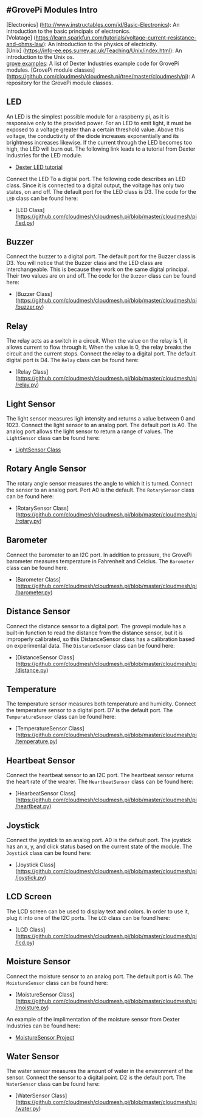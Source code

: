 #GrovePi Modules
Intro
-----

[Electronics] (http://www.instructables.com/id/Basic-Electronics): An introduction to the basic principals of electronics.  
[Volatage] (https://learn.sparkfun.com/tutorials/voltage-current-resistance-and-ohms-law): An introduction to the physics of electricity.   
[Unix] (https://info-ee.eps.surrey.ac.uk/Teaching/Unix/index.html): An introduction to the Unix os.  
[grove examples](https://github.com/DexterInd/GrovePi/tree/master/Software/Python): A list of Dexter Industries example code for GrovePi modules.
[GrovePi module classes] (https://github.com/cloudmesh/cloudmesh.pi/tree/master/cloudmesh/pi): A repository for the GrovePi module classes.


LED
---
 An LED is the simplest possible module for a raspberry pi, as it is responsive only to the provided power. For an LED to emit light, it must be exposed to a voltage greater than a certain threshold value. Above this voltage, the conductivity of the diode increases exponentially and its brightness increases likewise. If the current through the LED becomes too high, the LED will burn out. The following link leads to a tutorial from Dexter Industries for the LED module.
 
* [Dexter LED tutorial](https://www.dexterindustries.com/GrovePi/projects-for-the-raspberry-pi/raspberry-pi-led-tutorial/)

Connect the LED To a digital port. The following code describes an LED class. Since it is connected to a digital output, the voltage has only two states, on and off. The default port for the LED class is D3. The code for the `LED` class can be found here:  

* [LED Class] (https://github.com/cloudmesh/cloudmesh.pi/blob/master/cloudmesh/pi/led.py)



Buzzer
------
 
Connect the buzzer to a digital port. The default port for the Buzzer class is D3. You will notice that the Buzzer class and the LED class are interchangeable. This is because they work on the same digital principal. Their two values are on and off. The code for the `Buzzer` class can be found here:  

* [Buzzer Class] (https://github.com/cloudmesh/cloudmesh.pi/blob/master/cloudmesh/pi/buzzer.py)
	                
	            
Relay
-----
The relay acts as a switch in a circuit. When the value on the relay is 1, it allows current to flow through it. When the value is 0, the relay breaks the circuit and the current stops. Connect the relay to a digital port. The default digital port is D4. The `Relay` class can be found here:  

* [Relay Class] (https://github.com/cloudmesh/cloudmesh.pi/blob/master/cloudmesh/pi/relay.py)

	                
Light Sensor
------------
The light sensor measures ligh intensity and returns a value between 0 and 1023. Connect the light sensor to an analog port. The default port is A0. The analog port allows the light sensor to return a range of values. The `LightSensor` class can be found here:

* [LightSensor Class](https://github.com/cloudmesh/cloudmesh.pi/blob/master/cloudmesh/pi/light.py)
	            
          
Rotary Angle Sensor
-------------------
The rotary angle sensor measures the angle to which it is turned. Connect the sensor to an analog port. Port A0 is the default. The `RotarySensor` class can be found here:  

* [RotarySensor Class] (https://github.com/cloudmesh/cloudmesh.pi/blob/master/cloudmesh/pi/rotary.py)


Barometer
---------
Connect the barometer to an I2C port. In addition to pressure, the GrovePi barometer measures temperature in Fahrenheit and Celcius. The `Barometer` class can be found here.  

* [Barometer Class] (https://github.com/cloudmesh/cloudmesh.pi/blob/master/cloudmesh/pi/barometer.py)
	        
	        
Distance Sensor
---------------
Connect the distance sensor to a digital port. The grovepi module has a built-in function to read the distance from the distance sensor, but it is improperly calibrated, so this DistanceSensor class has a calibration based on experimental data. The `DistanceSensor` class can be found here:  

* [DistanceSensor Class] (https://github.com/cloudmesh/cloudmesh.pi/blob/master/cloudmesh/pi/distance.py)
 

Temperature
-----------
The temperature sensor measures both temperature and humidity. Connect the temperature sensor to a digital port. D7 is the default port. The `TemperatureSensor` class can be found here:  

* [TemperatureSensor Class] (https://github.com/cloudmesh/cloudmesh.pi/blob/master/cloudmesh/pi/temperature.py)

Heartbeat Sensor
----------------
Connect the heartbeat sensor to an I2C port. The heartbeat sensor returns the heart rate of the wearer. The `HeartbeatSensor` class can be found here:  

* [HearbeatSensor Class] (https://github.com/cloudmesh/cloudmesh.pi/blob/master/cloudmesh/pi/heartbeat.py)


Joystick
--------
Connect the joystick to an analog port. A0 is the default port. The joystick has an x, y, and click status based on the current state of the module. The `Joystick` class can be found here:  

* [Joystick Class] (https://github.com/cloudmesh/cloudmesh.pi/blob/master/cloudmesh/pi/joystick.py)

	        
		        
LCD Screen
----------
The LCD screen can be used to display text and colors. In order to use it, plug it into one of the I2C ports. The `LCD` class can be found here:  

* [LCD Class] (https://github.com/cloudmesh/cloudmesh.pi/blob/master/cloudmesh/pi/lcd.py)

 		        	
Moisture Sensor
--------
Connect the moisture sensor to an analog port. The default port is A0. The `MoistureSensor` class can be found here:  

* [MoistureSensor Class] (https://github.com/cloudmesh/cloudmesh.pi/blob/master/cloudmesh/pi/moisture.py)

An example of the implimentation of the moisture sensor from Dexter Industries can be found here:
  
* [MoistureSensor Project](https://github.com/DexterInd/GrovePi/blob/master/Projects/plant_monitor/plant_project.py)


Water Sensor
-----
The water sensor measures the amount of water in the environment of the sensor. Connect the sensor to a digital point. D2 is the default port. The `WaterSensor` class can be found here:

* [WaterSensor Class] (https://github.com/cloudmesh/cloudmesh.pi/blob/master/cloudmesh/pi/water.py)


